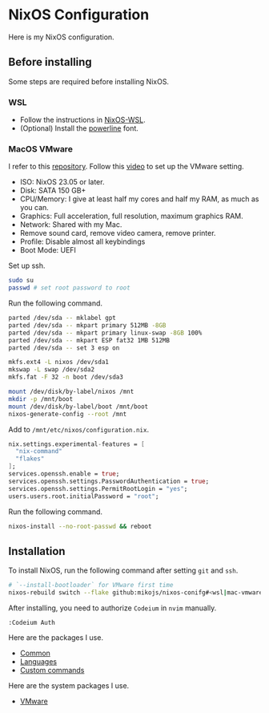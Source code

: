 # NixOS Configuration

Here is my NixOS configuration.

## Before installing

Some steps are required before installing NixOS.

### WSL

- Follow the instructions in [NixOS-WSL](https://github.com/nix-community/NixOS-WSL).
- (Optional) Install the [powerline](https://github.com/powerline/fonts) font.

### MacOS VMware

I refer to this [repository](https://github.com/mitchellh/nixos-config).
Follow this [video](https://youtu.be/ubDMLoWz76U?t=82) to set up the VMware setting.

- ISO: NixOS 23.05 or later.
- Disk: SATA 150 GB+
- CPU/Memory: I give at least half my cores and half my RAM, as much as you can.
- Graphics: Full acceleration, full resolution, maximum graphics RAM.
- Network: Shared with my Mac.
- Remove sound card, remove video camera, remove printer.
- Profile: Disable almost all keybindings
- Boot Mode: UEFI

Set up ssh.

```bash
sudo su
passwd # set root password to root
```

Run the following command.

```bash
parted /dev/sda -- mklabel gpt
parted /dev/sda -- mkpart primary 512MB -8GB
parted /dev/sda -- mkpart primary linux-swap -8GB 100%
parted /dev/sda -- mkpart ESP fat32 1MB 512MB
parted /dev/sda -- set 3 esp on

mkfs.ext4 -L nixos /dev/sda1
mkswap -L swap /dev/sda2
mkfs.fat -F 32 -n boot /dev/sda3

mount /dev/disk/by-label/nixos /mnt
mkdir -p /mnt/boot
mount /dev/disk/by-label/boot /mnt/boot
nixos-generate-config --root /mnt
```

Add to `/mnt/etc/nixos/configuration.nix`.

```nix
nix.settings.experimental-features = [
  "nix-command"
  "flakes"
];
services.openssh.enable = true;
services.openssh.settings.PasswordAuthentication = true;
services.openssh.settings.PermitRootLogin = "yes";
users.users.root.initialPassword = "root";
```

Run the following command.

```bash
nixos-install --no-root-passwd && reboot
```

## Installation

To install NixOS, run the following command after setting `git` and `ssh`.

```bash
# `--install-bootloader` for VMware first time
nixos-rebuild switch --flake github:mikojs/nixos-conifg#<wsl|mac-vmware>
```

After installing, you need to authorize `Codeium` in `nvim` manually.

```nvim
:Codeium Auth
```

Here are the packages I use.

- [Common](./docs/PACKAGES.md)
- [Languages](./docs/LANGUAGES.md)
- [Custom commands](./docs/CUSTOM_COMMANDS.md)

Here are the system packages I use.

- [VMware](./docs/VMWARE.md)
